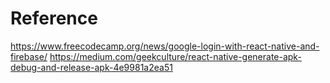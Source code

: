 # Reference
https://www.freecodecamp.org/news/google-login-with-react-native-and-firebase/
https://medium.com/geekculture/react-native-generate-apk-debug-and-release-apk-4e9981a2ea51